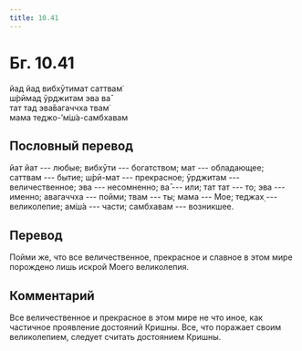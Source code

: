 ```yaml
---
title: 10.41
---
```


# Бг. 10.41
йад йад вибхӯтимат саттвам̇<br/>
ш́рӣмад ӯрджитам эва ва̄<br/>
тат тад эва̄вагаччха твам̇<br/>
мама теджо-’м̇ш́а-самбхавам
## Пословный перевод

йат йат --- любые; вибхӯти --- богатством; мат --- обладающее; саттвам
--- бытие; ш́рӣ-мат --- прекрасное; ӯрджитам --- величественное; эва ---
несомненно; ва̄ --- или; тат тат --- то; эва --- именно; авагаччха ---
пойми; твам --- ты; мама --- Мое; теджах̣ --- великолепие; ам̇ш́а ---
части; самбхавам --- возникшее.

## Перевод

Пойми же, что все величественное, прекрасное и славное в этом мире
порождено лишь искрой Моего великолепия.

## Комментарий

Все величественное и прекрасное в этом мире не что иное, как частичное
проявление достояний Кришны. Все, что поражает своим великолепием,
следует считать достоянием Кришны.
